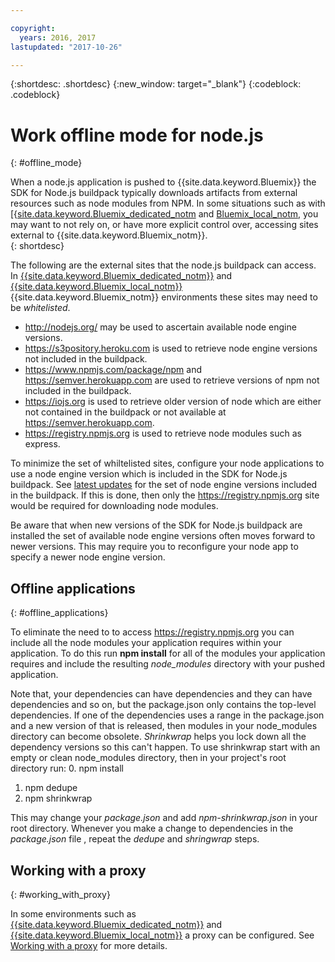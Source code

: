 ```yaml
---

copyright:
  years: 2016, 2017
lastupdated: "2017-10-26"

---
```


{:shortdesc: .shortdesc}
{:new_window: target="_blank"}
{:codeblock: .codeblock}


# Work offline mode for node.js
{: #offline_mode}

When a node.js application is pushed to {{site.data.keyword.Bluemix}} the SDK for Node.js buildpack
typically downloads artifacts from external resources such as node modules from NPM.  In some
situations such as with [{[site.data.keyword.Bluemix_dedicated_notm](/docs/dedicated/index.html#dedicated) and
[Bluemix_local_notm](/docs/local/index.html#local),  you may want to not rely on,
or have more explicit control over, accessing sites external to {{site.data.keyword.Bluemix_notm}}.  
{: shortdesc}

The following are the external sites that the node.js buildpack can access.  In [{{site.data.keyword.Bluemix_dedicated_notm}}](/docs/dedicated/index.html#dedicated) and
[{{site.data.keyword.Bluemix_local_notm}}](/docs/local/index.html#local) {{site.data.keyword.Bluemix_notm}} environments these sites may need to be *whitelisted*.

* http://nodejs.org/ may be used to ascertain available node engine versions.
* https://s3pository.heroku.com is used to retrieve node engine versions not included in the buildpack.
*  https://www.npmjs.com/package/npm and https://semver.herokuapp.com are used to retrieve versions of npm not included in the buildpack.
* https://iojs.org is used to retrieve older version of node which are either not contained in the buildpack or not available at  https://semver.herokuapp.com.
* https://registry.npmjs.org is used to retrieve node modules such as express.

To minimize the set of whiltelisted sites, configure your node applications to use a node engine version which is included in the SDK for Node.js buildpack.  See [latest updates](./updates.html) for the set of node engine versions included in the buildpack.  If this is done, then only the https://registry.npmjs.org site would be required for downloading node modules.

Be aware that when new versions of the SDK for Node.js buildpack are installed the set of available node engine versions often
moves forward to newer versions.  This may require you to reconfigure your node app to specify a newer node engine version.


## Offline applications
{: #offline_applications}

To eliminate the need to to access https://registry.npmjs.org you can include all the node modules your application requires within your application.  To do this run **npm install** for all of the modules your application requires and include the resulting *node_modules* directory with your pushed application.

Note that, your dependencies can have dependencies and they can have dependencies and so on, but the package.json
only contains the top-level dependencies. If one of the dependencies uses a range in the package.json and a new version of that is released, then modules in your node_modules directory can become obsolete. *Shrinkwrap* helps you lock down all the dependency versions so this can't happen.  To use shrinkwrap start with an empty or clean node_modules directory, then in your project's root directory run:
0. npm install
1. npm dedupe
2. npm shrinkwrap

This may change your *package.json* and add *npm-shrinkwrap.json* in your root directory.
Whenever you make a change to dependencies in the *package.json* file , repeat the *dedupe* and *shringwrap* steps.

## Working with a proxy
{: #working_with_proxy}

In some environments such as [{{site.data.keyword.Bluemix_dedicated_notm}}](/docs/dedicated/index.html#dedicated) and
[{{site.data.keyword.Bluemix_local_notm}}](/docs/local/index.html#local) a proxy can be configured. See
[Working with a proxy](/docs/manageapps/workingWithProxy.html) for more details.
